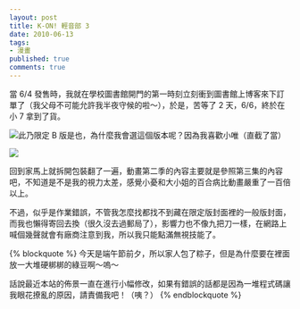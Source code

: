 ```yaml
---
layout: post
title: K-ON! 輕音部 3
date: 2010-06-13
tags:
- 漫畫
published: true
comments: true
---
```

當 6/4 發售時，我就在學校圖書館開門的第一時刻立刻衝到圖書館上博客來下訂單了（我父母不可能允許我半夜守候的啦～），於是，苦等了 2 天，6/6，終於在小 7 拿到了貨。

![此乃限定 B 版是也，為什麼我會選這個版本呢？因為我喜歡小唯（直截了當）](https://lh5.googleusercontent.com/-L1BRI688O4w/TxptV3yLMjI/AAAAAAAAETo/MWlDJyPMSME/s640/k_on_comic_03_01.jpg)

<!--more-->

![](https://lh6.googleusercontent.com/-IPVZwQSNNHM/TxptVAbfbII/AAAAAAAAETg/ZvoPNUn_bGg/s640/k_on_comic_03_02.jpg)

回到家馬上就拆開包裝翻了一遍，動畫第二季的內容主要就是參照第三集的內容吧，不知道是不是我的視力太差，感覺小憂和大小姐的百合病比動畫嚴重了一百倍以上。

不過，似乎是作業錯誤，不管我怎麼找都找不到藏在限定版封面裡的一般版封面，而我也懶得寄回去換（很久沒去過郵局了），影響力也不像九把刀一樣，在網路上喊個幾聲就會有廠商注意到我，所以我只能點滿無視技能了。

{% blockquote %}
今天是端午節前夕，所以家人包了粽子，但是為什麼要在裡面放一大堆硬梆梆的綠豆啊～嗚～

話說最近本站的佈景一直在進行小幅修改，如果有錯誤的話都是因為一堆程式碼讓我眼花撩亂的原因，請責備我吧！（咦？）
{% endblockquote %}